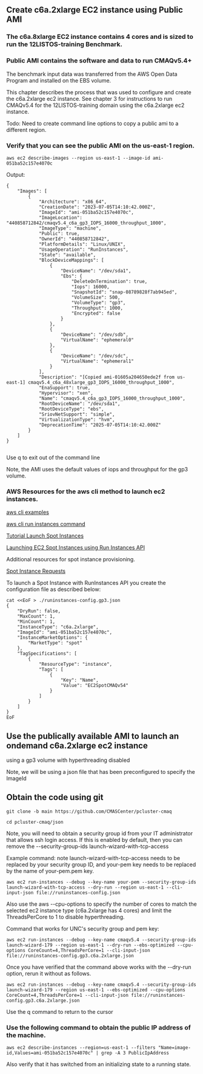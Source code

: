 ## Create c6a.2xlarge EC2 instance using Public AMI

### The c6a.8xlarge EC2 instance contains 4 cores and is sized to run the 12LISTOS-training Benchmark.

### Public AMI contains the software and data to run CMAQv5.4+

The benchmark input data was transferred from the AWS Open Data Program and installed on the EBS volume.

This chapter describes the process that was used to configure and create the c6a.2xlarge ec2 instance.
See chapter 3 for instructions to run CMAQv5.4 for the 12LISTOS-training domain using the c6a.2xlarge ec2 instance.

Todo: Need to create command line options to copy a public ami to a different region.

### Verify that you can see the public AMI on the us-east-1 region.


`aws ec2 describe-images --region us-east-1 --image-id ami-051ba52c157e4070c`


Output:

```
{
    "Images": [
        {
            "Architecture": "x86_64",
            "CreationDate": "2023-07-05T14:10:42.000Z",
            "ImageId": "ami-051ba52c157e4070c",
            "ImageLocation": "440858712842/cmaqv5.4_c6a_gp3_IOPS_16000_throughput_1000",
            "ImageType": "machine",
            "Public": true,
            "OwnerId": "440858712842",
            "PlatformDetails": "Linux/UNIX",
            "UsageOperation": "RunInstances",
            "State": "available",
            "BlockDeviceMappings": [
                {
                    "DeviceName": "/dev/sda1",
                    "Ebs": {
                        "DeleteOnTermination": true,
                        "Iops": 16000,
                        "SnapshotId": "snap-08789828f7ab945ed",
                        "VolumeSize": 500,
                        "VolumeType": "gp3",
                        "Throughput": 1000,
                        "Encrypted": false
                    }
                },
                {
                    "DeviceName": "/dev/sdb",
                    "VirtualName": "ephemeral0"
                },
                {
                    "DeviceName": "/dev/sdc",
                    "VirtualName": "ephemeral1"
                }
            ],
            "Description": "[Copied ami-01605a204650ede2f from us-east-1] cmaqv5.4_c6a_48xlarge_gp3_IOPS_16000_throughput_1000",
            "EnaSupport": true,
            "Hypervisor": "xen",
            "Name": "cmaqv5.4_c6a_gp3_IOPS_16000_throughput_1000",
            "RootDeviceName": "/dev/sda1",
            "RootDeviceType": "ebs",
            "SriovNetSupport": "simple",
            "VirtualizationType": "hvm",
            "DeprecationTime": "2025-07-05T14:10:42.000Z"
        }
    ]
}


```

Use q to exit out of the command line

Note, the AMI uses the default values of iops and throughput for the gp3 volume. 


### AWS Resources for the aws cli method to launch ec2 instances.
 
<a href="https://docs.aws.amazon.com/cli/latest/userguide/cli-services-ec2-instances.html">aws cli examples</a>

<a href="https://awscli.amazonaws.com/v2/documentation/api/latest/reference/ec2/run-instances.html">aws cli run instances command</a>

<a href="https://ec2spotworkshops.com/launching_ec2_spot_instances.html">Tutorial Launch Spot Instances</a>

<a href="https://ec2spotworkshops.com/launching_ec2_spot_instances/runinstances_api.html">Launching EC2 Spot Instances using Run Instances API</a>


Additional resources for spot instance provisioning.

<a href="https://docs.aws.amazon.com/AWSEC2/latest/UserGuide/spot-requests.html">Spot Instance Requests</a>


To launch a Spot Instance with RunInstances API you create the configuration file as described below:

```
cat <<EoF > ./runinstances-config.gp3.json
{
    "DryRun": false,
    "MaxCount": 1,
    "MinCount": 1,
    "InstanceType": "c6a.2xlarge",
    "ImageId": "ami-051ba52c157e4070c",
    "InstanceMarketOptions": {
        "MarketType": "spot"
    },
    "TagSpecifications": [
        {
            "ResourceType": "instance",
            "Tags": [
                {
                    "Key": "Name",
                    "Value": "EC2SpotCMAQv54"
                }
            ]
        }
    ]
}
EoF
```

## Use the publically available AMI to launch an ondemand c6a.2xlarge ec2 instance 

using a gp3 volume with hyperthreading disabled 


Note, we will be using a json file that has been preconfigured to specify the ImageId

## Obtain the code using git

`git clone -b main https://github.com/CMASCenter/pcluster-cmaq`

`cd pcluster-cmaq/json`


Note, you will need to obtain a security group id from your IT administrator that allows ssh login access.
If this is enabled by default, then you can remove the --security-group-ids launch-wizard-with-tcp-access 

Example command: note launch-wizard-with-tcp-access needs to be replaced by your security group ID, and your-pem key needs to be replaced by the name of your-pem.pem key.

`aws ec2 run-instances --debug --key-name your-pem --security-group-ids launch-wizard-with-tcp-access --dry-run --region us-east-1 --cli-input-json file://runinstances-config.json`

Also use the aws --cpu-options to specify the number of cores to match the selected ec2 instance type (c6a.2xlarge has 4 cores) and limit the ThreadsPerCore to 1 to disable hyperthreading.

Command that works for UNC's security group and pem key:

`aws ec2 run-instances --debug --key-name cmaqv5.4 --security-group-ids launch-wizard-179 --region us-east-1 --dry-run --ebs-optimized --cpu-options CoreCount=4,ThreadsPerCore=1 --cli-input-json file://runinstances-config.gp3.c6a.2xlarge.json`

Once you have verified that the command above works with the --dry-run option, rerun it without as follows.

`aws ec2 run-instances --debug --key-name cmaqv5.4 --security-group-ids launch-wizard-179 --region us-east-1 --ebs-optimized --cpu-options CoreCount=4,ThreadsPerCore=1 --cli-input-json file://runinstances-config.gp3.c6a.2xlarge.json`

Use the q command to return to the cursor 

### Use the following command to obtain the public IP address of the machine.


`aws ec2 describe-instances --region=us-east-1 --filters "Name=image-id,Values=ami-051ba52c157e4070c" | grep -A 3 PublicIpAddress`

Also verify that it has switched from an initializing state to a running state.

